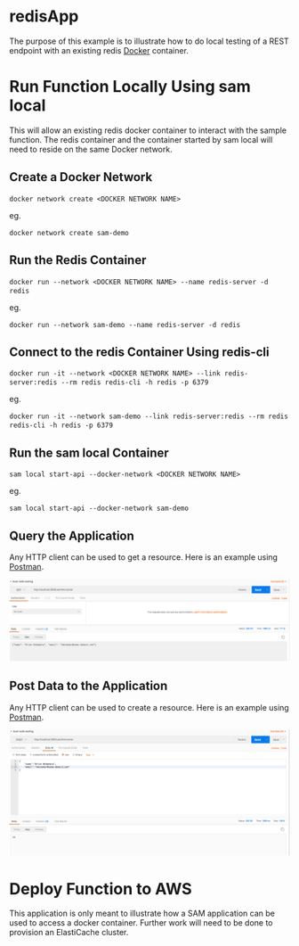 # redisApp

The purpose of this example is to illustrate how to do local testing of a REST endpoint with an existing redis [Docker](https://www.docker.com/) container.

# Run Function Locally Using sam local

This will allow an existing redis docker container to interact with the sample function.  The redis container and the container started by sam local will need to reside on the same Docker network.

## Create a Docker Network

```
docker network create <DOCKER NETWORK NAME>
```

eg.

```
docker network create sam-demo
```

## Run the Redis Container

```
docker run --network <DOCKER NETWORK NAME> --name redis-server -d redis
```

eg.

```
docker run --network sam-demo --name redis-server -d redis
```

## Connect to the redis Container Using redis-cli

```
docker run -it --network <DOCKER NETWORK NAME> --link redis-server:redis --rm redis redis-cli -h redis -p 6379
```

eg. 

```
docker run -it --network sam-demo --link redis-server:redis --rm redis redis-cli -h redis -p 6379
```

## Run the sam local Container


```
sam local start-api --docker-network <DOCKER NETWORK NAME>
```

eg.

```
sam local start-api --docker-network sam-demo
```

## Query the Application

Any HTTP client can be used to get a resource.  Here is an example using [Postman](https://www.getpostman.com/).

![GET](img/redisApp-get.png)

## Post Data to the Application

Any HTTP client can be used to create a resource.  Here is an example using [Postman](https://www.getpostman.com/).

![POST](img/redisApp-post.png)

# Deploy Function to AWS

This application is only meant to illustrate how a SAM application can be used to access a docker container.  Further work will need to be done to provision an ElastiCache cluster.

